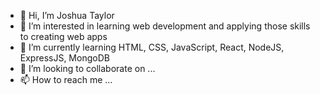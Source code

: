 - 👋 Hi, I’m Joshua Taylor
- 👀 I’m interested in learning web development and applying those skills to creating web apps 
- 🌱 I’m currently learning HTML, CSS, JavaScript, React, NodeJS, ExpressJS, MongoDB
- 💞️ I’m looking to collaborate on ...
- 📫 How to reach me ...

<!---
jrt5054/jrt5054 is a ✨ special ✨ repository because its `README.md` (this file) appears on your GitHub profile.
You can click the Preview link to take a look at your changes.
--->
